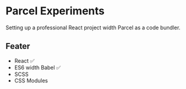 # Parcel Experiments

Setting up a professional React project width Parcel as a code bundler.


## Feater

- React ✅
- ES6 width Babel ✅
- SCSS
- CSS Modules
